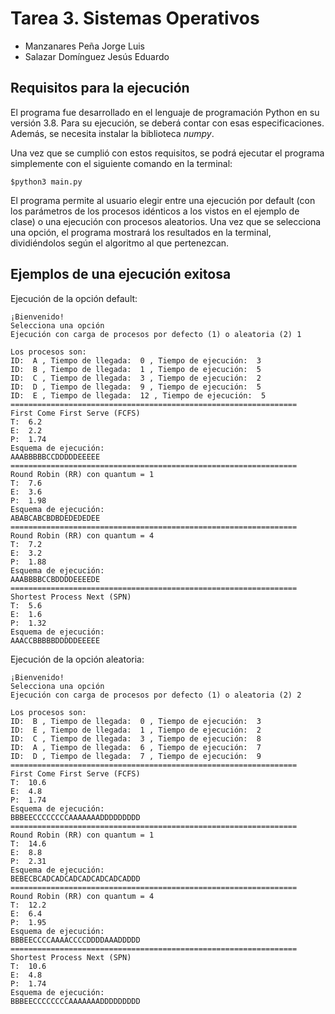 # Tarea 3. Sistemas Operativos
- Manzanares Peña Jorge Luis
- Salazar Domínguez Jesús Eduardo


## Requisitos para la ejecución
El programa fue desarrollado en el lenguaje de programación Python en su versión 3.8. Para su ejecución, se deberá contar con esas especificaciones. Además, se necesita instalar la biblioteca *numpy*.

Una vez que se cumplió con estos requisitos, se podrá ejecutar el programa simplemente con el siguiente comando en la terminal:

	$python3 main.py

El programa permite al usuario elegir entre una ejecución por default (con los parámetros de los procesos idénticos a los vistos en el ejemplo de clase) o una ejecución con procesos aleatorios. Una vez que se selecciona una opción, el programa mostrará los resultados en la terminal, dividiéndolos según el algoritmo al que pertenezcan.


## Ejemplos de una ejecución exitosa

Ejecución de la opción default:

	¡Bienvenido!
	Selecciona una opción
	Ejecución con carga de procesos por defecto (1) o aleatoria (2) 1
	
	Los procesos son:
	ID:  A , Tiempo de llegada:  0 , Tiempo de ejecución:  3
	ID:  B , Tiempo de llegada:  1 , Tiempo de ejecución:  5
	ID:  C , Tiempo de llegada:  3 , Tiempo de ejecución:  2
	ID:  D , Tiempo de llegada:  9 , Tiempo de ejecución:  5
	ID:  E , Tiempo de llegada:  12 , Tiempo de ejecución:  5
	================================================================
	First Come First Serve (FCFS)
	T:  6.2
	E:  2.2
	P:  1.74
	Esquema de ejecución:
	AAABBBBBCCDDDDDEEEEE
	================================================================
	Round Robin (RR) con quantum = 1
	T:  7.6
	E:  3.6
	P:  1.98
	Esquema de ejecución:
	ABABCABCBDBDEDEDEDEE
	================================================================
	Round Robin (RR) con quantum = 4
	T:  7.2
	E:  3.2
	P:  1.88
	Esquema de ejecución:
	AAABBBBCCBDDDDEEEEDE
	================================================================
	Shortest Process Next (SPN)
	T:  5.6
	E:  1.6
	P:  1.32
	Esquema de ejecución:
	AAACCBBBBBDDDDDEEEEE

Ejecución de la opción aleatoria:

	¡Bienvenido!
	Selecciona una opción
	Ejecución con carga de procesos por defecto (1) o aleatoria (2) 2

	Los procesos son:
	ID:  B , Tiempo de llegada:  0 , Tiempo de ejecución:  3
	ID:  E , Tiempo de llegada:  1 , Tiempo de ejecución:  2
	ID:  C , Tiempo de llegada:  3 , Tiempo de ejecución:  8
	ID:  A , Tiempo de llegada:  6 , Tiempo de ejecución:  7
	ID:  D , Tiempo de llegada:  7 , Tiempo de ejecución:  9
	================================================================
	First Come First Serve (FCFS)
	T:  10.6
	E:  4.8
	P:  1.74
	Esquema de ejecución:
	BBBEECCCCCCCCAAAAAAADDDDDDDDD
	================================================================
	Round Robin (RR) con quantum = 1
	T:  14.6
	E:  8.8
	P:  2.31
	Esquema de ejecución:
	BEBECBCADCADCADCADCADCADCADDD
	================================================================
	Round Robin (RR) con quantum = 4
	T:  12.2
	E:  6.4
	P:  1.95
	Esquema de ejecución:
	BBBEECCCCAAAACCCCDDDDAAADDDDD
	================================================================
	Shortest Process Next (SPN)
	T:  10.6
	E:  4.8
	P:  1.74
	Esquema de ejecución:
	BBBEECCCCCCCCAAAAAAADDDDDDDDD
